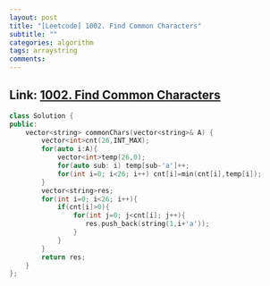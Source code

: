 ```yaml
---
layout: post
title: "[Leetcode] 1002. Find Common Characters"
subtitle: ""
categories: algorithm
tags: arraystring
comments:
---
```


## Link: [1002. Find Common Characters](https://leetcode.com/problems/find-common-characters/)

```cpp
class Solution {
public:
    vector<string> commonChars(vector<string>& A) {
        vector<int>cnt(26,INT_MAX);
        for(auto i:A){
            vector<int>temp(26,0);
            for(auto sub: i) temp[sub-'a']++;
            for(int i=0; i<26; i++) cnt[i]=min(cnt[i],temp[i]);
        }
        vector<string>res;
        for(int i=0; i<26; i++){
            if(cnt[i]>0){
                for(int j=0; j<cnt[i]; j++){
                   res.push_back(string(1,i+'a'));
                }
            }
        }
        return res;
    }
};
```
